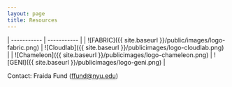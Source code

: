 ```yaml
---
layout: page
title: Resources
---
```


| ----------- | ----------- |
| ![FABRIC]({{ site.baseurl }}/public/images/logo-fabric.png)        | ![Cloudlab]({{ site.baseurl }}/publicimages/logo-cloudlab.png)  |
| ![Chameleon]({{ site.baseurl }}/publicimages/logo-chameleon.png)  | ![GENI]({{ site.baseurl }}/publicimages/logo-geni.png)          |


Contact: Fraida Fund (ffund@nyu.edu)


